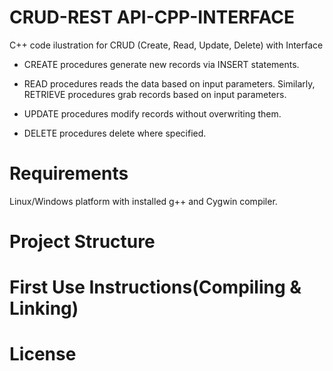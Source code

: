 # CRUD-REST API-CPP-INTERFACE
C++ code ilustration for CRUD (Create, Read, Update, Delete) with Interface

* CREATE procedures generate new records via INSERT statements.

* READ procedures reads the data based on input parameters. Similarly, RETRIEVE procedures grab records based on input parameters.

* UPDATE procedures modify records without overwriting them.

* DELETE procedures delete where specified.

# Requirements
Linux/Windows platform with installed g++ and Cygwin compiler.

# Project Structure

# First Use Instructions(Compiling & Linking)

# License

